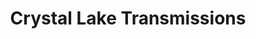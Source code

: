 ---
title: "Crystal Lake Transmissions"
url: /crystal-lake/crystal-lake-transmissions/
shop: car repair
---